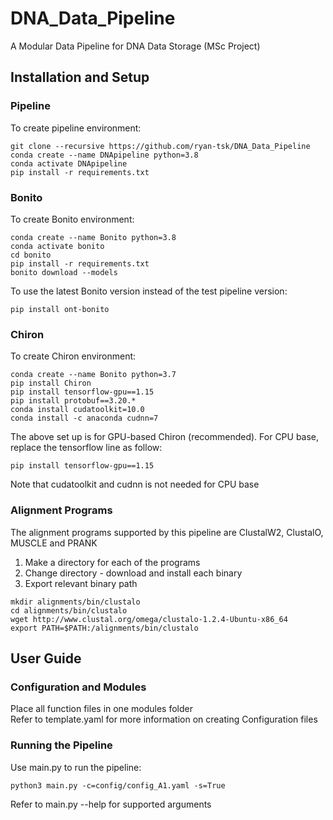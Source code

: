 # DNA_Data_Pipeline
A Modular Data Pipeline for DNA Data Storage (MSc Project)

## Installation and Setup

### Pipeline
To create pipeline environment:
```
git clone --recursive https://github.com/ryan-tsk/DNA_Data_Pipeline
conda create --name DNApipeline python=3.8
conda activate DNApipeline
pip install -r requirements.txt
```

### Bonito
To create Bonito environment:
```
conda create --name Bonito python=3.8
conda activate bonito
cd bonito
pip install -r requirements.txt
bonito download --models
```
To use the latest Bonito version instead of the test pipeline version:
```
pip install ont-bonito
```

### Chiron 
To create Chiron environment:
```
conda create --name Bonito python=3.7
pip install Chiron
pip install tensorflow-gpu==1.15
pip install protobuf==3.20.*
conda install cudatoolkit=10.0
conda install -c anaconda cudnn=7
```
The above set up is for GPU-based Chiron (recommended).
For CPU base, replace the tensorflow line as follow:
```
pip install tensorflow-gpu==1.15
```
Note that cudatoolkit and cudnn is not needed for CPU base
### Alignment Programs

The alignment programs supported by this pipeline are ClustalW2, ClustalO, MUSCLE and PRANK  

1. Make a directory for each of the programs
2. Change directory - download and install each binary
3. Export relevant binary path

```
mkdir alignments/bin/clustalo
cd alignments/bin/clustalo
wget http://www.clustal.org/omega/clustalo-1.2.4-Ubuntu-x86_64
export PATH=$PATH:/alignments/bin/clustalo
```

## User Guide

### Configuration and Modules
Place all function files in one modules folder  
Refer to template.yaml for more information on creating Configuration files

### Running the Pipeline
Use main.py to run the pipeline:
```
python3 main.py -c=config/config_A1.yaml -s=True
```
Refer to main.py --help for supported arguments





